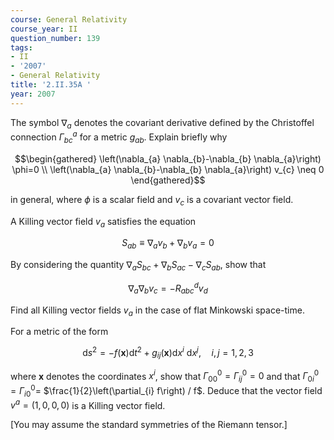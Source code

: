 ```yaml
---
course: General Relativity
course_year: II
question_number: 139
tags:
- II
- '2007'
- General Relativity
title: '2.II.35A '
year: 2007
---
```



The symbol $\nabla_{a}$ denotes the covariant derivative defined by the Christoffel connection $\Gamma_{b c}^{a}$ for a metric $g_{a b}$. Explain briefly why

$$\begin{gathered}
\left(\nabla_{a} \nabla_{b}-\nabla_{b} \nabla_{a}\right) \phi=0 \\
\left(\nabla_{a} \nabla_{b}-\nabla_{b} \nabla_{a}\right) v_{c} \neq 0
\end{gathered}$$

in general, where $\phi$ is a scalar field and $v_{c}$ is a covariant vector field.

A Killing vector field $v_{a}$ satisfies the equation

$$S_{a b} \equiv \nabla_{a} v_{b}+\nabla_{b} v_{a}=0$$

By considering the quantity $\nabla_{a} S_{b c}+\nabla_{b} S_{a c}-\nabla_{c} S_{a b}$, show that

$$\nabla_{a} \nabla_{b} v_{c}=-R_{a b c}^{d} v_{d}$$

Find all Killing vector fields $v_{a}$ in the case of flat Minkowski space-time.

For a metric of the form

$$\mathrm{d} s^{2}=-f(\mathbf{x}) \mathrm{d} t^{2}+g_{i j}(\mathbf{x}) \mathrm{d} x^{i} \mathrm{~d} x^{j}, \quad i, j=1,2,3$$

where $\mathbf{x}$ denotes the coordinates $x^{i}$, show that $\Gamma_{00}^{0}=\Gamma_{i j}^{0}=0$ and that $\Gamma_{0 i}^{0}=\Gamma_{i 0}^{0}=$ $\frac{1}{2}\left(\partial_{i} f\right) / f$. Deduce that the vector field $v^{a}=(1,0,0,0)$ is a Killing vector field.

[You may assume the standard symmetries of the Riemann tensor.]